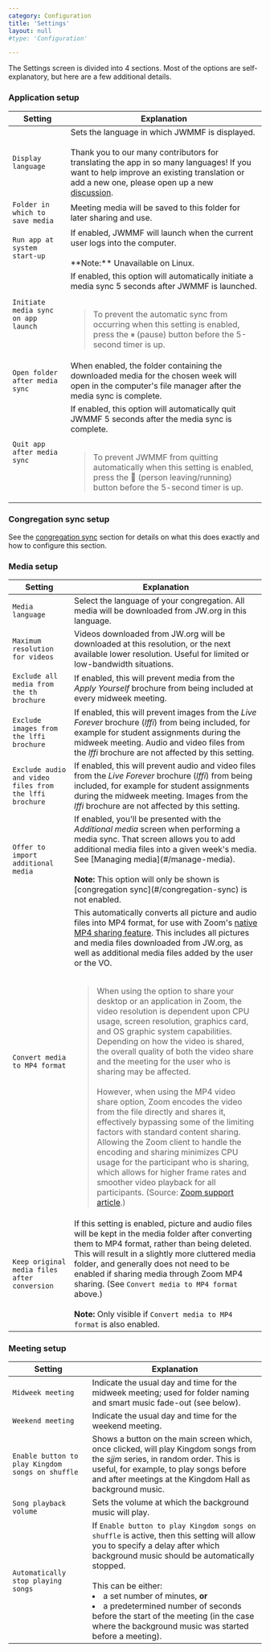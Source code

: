 ```yaml
---
category: Configuration
title: 'Settings'
layout: null
#type: 'Configuration'

---
```


The Settings screen is divided into 4 sections. Most of the options are self-explanatory, but here are a few additional details.

### Application setup

<table>
    <thead>
        <tr>
            <th>Setting</th>
            <th>Explanation</th>
        </tr>
    </thead>
    <tbody>
        <tr>
            <td><code>Display language</code></td>
            <td>Sets the language in which JWMMF is displayed. <br><br>Thank you to our many contributors for translating the app in so many languages! If you want to help improve an existing translation or add a new one, please open up a new <a href="https://github.com/sircharlo/jw-meeting-media-fetcher/discussions/new?category=translations&title=New+translation+in+LANGUAGE&body=I+would+like+to+help+to+translate+JWMMF+into+a+language+I+speak,+LANGUAGE" target="_blank">discussion</a>.</td>
        </tr>
        <tr>
            <td><code>Folder in which to save media</code></td>
            <td>Meeting media will be saved to this folder for later sharing and use.</td>
        </tr>
        <tr>
            <td><code>Run app at system start-up</code></td>
            <td>If enabled, JWMMF will launch when the current user logs into the computer. <br><br>**Note:** Unavailable on Linux.</td>
        </tr>
        <tr>
            <td><code>Initiate media sync on app launch</code></td>
            <td>If enabled, this option will automatically initiate a media sync 5 seconds after JWMMF is launched. <br><br><blockquote>To prevent the automatic sync from occurring when this setting is enabled, press the ⏸ (pause) button before the 5-second timer is up.</blockquote></td>
        </tr>
        <tr>
            <td><code>Open folder after media sync</code></td>
            <td>When enabled, the folder containing the downloaded media for the chosen week will open in the computer's file manager after the media sync is complete.</td>
        </tr>
        <tr>
            <td><code>Quit app after media sync</code></td>
            <td>If enabled, this option will automatically quit JWMMF 5 seconds after the media sync is complete. <br><br><blockquote>To prevent JWMMF from quitting automatically when this setting is enabled, press the 🏃 (person leaving/running) button before the 5-second timer is up.</blockquote></td>
        </tr>
    </tbody>
</table>


### Congregation sync setup

See the [congregation sync](#/congregation-sync) section for details on what this does exactly and how to configure this section.


### Media setup

<table>
    <thead>
        <tr>
            <th>Setting</th>
            <th>Explanation</th>
        </tr>
    </thead>
    <tbody>
        <tr>
            <td><code>Media language</code></td>
            <td>Select the language of your congregation. All media will be downloaded from JW.org in this language.</td>
        </tr>
        <tr>
            <td><code>Maximum resolution for videos</code></td>
            <td>Videos downloaded from JW.org will be downloaded at this resolution, or the next available lower resolution. Useful for limited or low-bandwidth situations.</td>
        </tr>
        <tr>
            <td><code>Exclude all media from the th brochure</code></td>
            <td>If enabled, this will prevent media from the <em>Apply Yourself</em> brochure from being included at every midweek meeting.</td>
        </tr>
        <tr>
            <td><code>Exclude images from the lffi brochure</code></td>
            <td>If enabled, this will prevent images from the <em>Live Forever</em> brochure (<em>lffi</em>) from being included, for example for student assignments during the midweek meeting. Audio and video files from the <em>lffi</em> brochure are not affected by this setting.</td>
        </tr>
        <tr>
            <td><code>Exclude audio and video files from the lffi brochure</code></td>
            <td>If enabled, this will prevent audio and video files from the <em>Live Forever</em> brochure (<em>lffi</em>) from being included, for example for student assignments during the midweek meeting. Images from the <em>lffi</em> brochure are not affected by this setting.</td>
        </tr>
        <tr>
            <td><code>Offer to import additional media</code></td>
            <td>If enabled, you'll be presented with the <em>Additional media</em> screen when performing a media sync. That screen allows you to add additional media files into a given week's media. See [Managing media](#/manage-media). <br><br><strong>Note:</strong> This option will only be shown is [congregation sync](#/congregation-sync) is not enabled.</td>
        </tr>
        <tr>
            <td><code>Convert media to MP4 format</code></td>
            <td>This automatically converts all picture and audio files into MP4 format, for use with Zoom's <a href="https://github.com/sircharlo/jw-meeting-media-fetcher/blob/master/docs/screenshots/zoom-mp4-share.png?raw=true" target="_blank">native MP4 sharing feature</a>. This includes all pictures and media files downloaded from JW.org, as well as additional media files added by the user or the VO. <br><br><blockquote>When using the option to share your desktop or an application in Zoom, the video resolution is dependent upon CPU usage, screen resolution, graphics card, and OS graphic system capabilities. Depending on how the video is shared, the overall quality of both the video share and the meeting for the user who is sharing may be affected. <br><br> However, when using the MP4 video share option, Zoom encodes the video from the file directly and shares it, effectively bypassing some of the limiting factors with standard content sharing. Allowing the Zoom client to handle the encoding and sharing minimizes CPU usage for the participant who is sharing, which allows for higher frame rates and smoother video playback for all participants. (Source: <a href="https://support.zoom.us/hc/en-us/articles/360051673592-Sharing-and-playing-a-video" target="_blank">Zoom support article</a>.)</blockquote></td>
        </tr>
        <tr>
            <td><code>Keep original media files after conversion</code></td>
            <td>If this setting is enabled, picture and audio files will be kept in the media folder after converting them to MP4 format, rather than being deleted. This will result in a slightly more cluttered media folder, and generally does not need to be enabled if sharing media through Zoom MP4 sharing. (See <code>Convert media to MP4 format</code> above.) <br><br><strong>Note:</strong> Only visible if <code>Convert media to MP4 format</code> is also enabled.</td>
        </tr>
    </tbody>
</table>



### Meeting setup

| Setting  | Explanation |
| ------------- | ------------- |
| `Midweek meeting` | Indicate the usual day and time for the midweek meeting; used for folder naming and smart music fade-out (see below). |
| `Weekend meeting` | Indicate the usual day and time for the weekend meeting. |
| `Enable button to play Kingdom songs on shuffle`  | Shows a button on the main screen which, once clicked, will play Kingdom songs from the *sjjm* series, in random order. This is useful, for example, to play songs before and after meetings at the Kingdom Hall as background music. |
| `Song playback volume` | Sets the volume at which the background music will play. |
| `Automatically stop playing songs`  | If `Enable button to play Kingdom songs on shuffle` is active, then this setting will allow you to specify a delay after which background music should be automatically stopped. <br><br>This can be either: <li>a set number of minutes, **or** </li><li>a predetermined number of seconds before the start of the meeting (in the case where the background music was started before a meeting).</li> |
